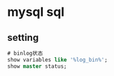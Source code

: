 # mysql sql

## setting

```sql
# binlog状态
show variables like '%log_bin%';
show master status;

```
